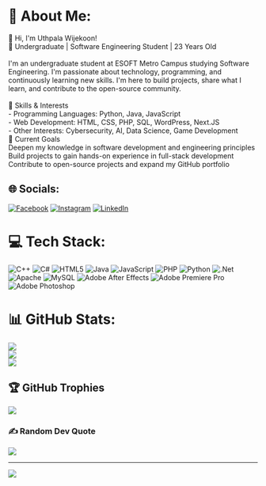 # 💫 About Me:

👋 Hi, I'm Uthpala Wijekoon!<br>🌱 Undergraduate | Software Engineering Student | 23 Years Old<br><br>I'm an undergraduate student at ESOFT Metro Campus studying Software Engineering. I'm passionate about technology, programming, and continuously learning new skills. I'm here to build projects, share what I learn, and contribute to the open-source community.<br><br>🚀 Skills & Interests<br>- Programming Languages: Python, Java, JavaScript<br>- Web Development: HTML, CSS, PHP, SQL, WordPress, Next.JS<br>- Other Interests: Cybersecurity, AI, Data Science, Game Development<br>🎯 Current Goals<br>Deepen my knowledge in software development and engineering principles<br>Build projects to gain hands-on experience in full-stack development<br>Contribute to open-source projects and expand my GitHub portfolio

## 🌐 Socials:

[![Facebook](https://img.shields.io/badge/Facebook-%231877F2.svg?logo=Facebook&logoColor=white)](https://facebook.com/uthpalwijekoon) [![Instagram](https://img.shields.io/badge/Instagram-%23E4405F.svg?logo=Instagram&logoColor=white)](https://instagram.com/uthpala_uki) [![LinkedIn](https://img.shields.io/badge/LinkedIn-%230077B5.svg?logo=linkedin&logoColor=white)](<https://linkedin.com/in/Uthpala(Uki)Wijekoon>)

# 💻 Tech Stack:

![C++](https://img.shields.io/badge/c++-%2300599C.svg?style=for-the-badge&logo=c%2B%2B&logoColor=white) ![C#](https://img.shields.io/badge/c%23-%23239120.svg?style=for-the-badge&logo=csharp&logoColor=white) ![HTML5](https://img.shields.io/badge/html5-%23E34F26.svg?style=for-the-badge&logo=html5&logoColor=white) ![Java](https://img.shields.io/badge/java-%23ED8B00.svg?style=for-the-badge&logo=openjdk&logoColor=white) ![JavaScript](https://img.shields.io/badge/javascript-%23323330.svg?style=for-the-badge&logo=javascript&logoColor=%23F7DF1E) ![PHP](https://img.shields.io/badge/php-%23777BB4.svg?style=for-the-badge&logo=php&logoColor=white) ![Python](https://img.shields.io/badge/python-3670A0?style=for-the-badge&logo=python&logoColor=ffdd54) ![.Net](https://img.shields.io/badge/.NET-5C2D91?style=for-the-badge&logo=.net&logoColor=white) ![Apache](https://img.shields.io/badge/apache-%23D42029.svg?style=for-the-badge&logo=apache&logoColor=white) ![MySQL](https://img.shields.io/badge/mysql-4479A1.svg?style=for-the-badge&logo=mysql&logoColor=white) ![Adobe After Effects](https://img.shields.io/badge/Adobe%20After%20Effects-9999FF.svg?style=for-the-badge&logo=Adobe%20After%20Effects&logoColor=white) ![Adobe Premiere Pro](https://img.shields.io/badge/Adobe%20Premiere%20Pro-9999FF.svg?style=for-the-badge&logo=Adobe%20Premiere%20Pro&logoColor=white) ![Adobe Photoshop](https://img.shields.io/badge/adobe%20photoshop-%2331A8FF.svg?style=for-the-badge&logo=adobe%20photoshop&logoColor=white)

# 📊 GitHub Stats:

![](https://github-readme-stats.vercel.app/api?username=Ukihunter&theme=cobalt&hide_border=false&include_all_commits=true&count_private=true)<br/>
![](https://github-readme-streak-stats.herokuapp.com/?user=Ukihunter&theme=cobalt&hide_border=false)<br/>
![](https://github-readme-stats.vercel.app/api/top-langs/?username=Ukihunter&theme=cobalt&hide_border=false&include_all_commits=true&count_private=true&layout=compact)

## 🏆 GitHub Trophies

![](https://github-profile-trophy.vercel.app/?username=Ukihunter&theme=radical&no-frame=false&no-bg=true&margin-w=4)

### ✍️ Random Dev Quote

![](https://quotes-github-readme.vercel.app/api?type=horizontal&theme=radical)

---

[![](https://visitcount.itsvg.in/api?id=Ukihunter&icon=0&color=0)](https://visitcount.itsvg.in)

<!-- Proudly created with GPRM ( https://gprm.itsvg.in ) -->


